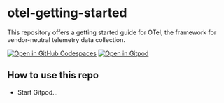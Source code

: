 # otel-getting-started
This repository offers a getting started guide for OTel, the framework for vendor-neutral telemetry data collection.

[![Open in GitHub Codespaces](https://github.com/codespaces/badge.svg)](https://codespaces.new/JenSeReal/otel-getting-started) [![Open in Gitpod](https://gitpod.io/button/open-in-gitpod.svg)](https://gitpod.io/#https://github.com/JenSeReal/otel-getting-started)

## How to use this repo
* Start Gitpod...